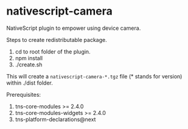 # nativescript-camera
NativeScript plugin to empower using device camera.

Steps to create redistributable package.

1. cd to root folder of the plugin.
2. npm install
3. ./create.sh

This will create a `nativescript-camera-*.tgz` file (* stands for version) within ./dist folder.

Prerequisites:
1. tns-core-modules >= 2.4.0
2. tns-core-modules-widgets >= 2.4.0
3. tns-platform-declarations@next
